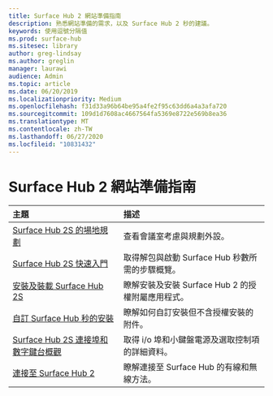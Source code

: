 ```yaml
---
title: Surface Hub 2 網站準備指南
description: 熟悉網站準備的需求，以及 Surface Hub 2 秒的建議。
keywords: 使用逗號分隔值
ms.prod: surface-hub
ms.sitesec: library
author: greg-lindsay
ms.author: greglin
manager: laurawi
audience: Admin
ms.topic: article
ms.date: 06/20/2019
ms.localizationpriority: Medium
ms.openlocfilehash: f31d33a96b64be95a4fe2f95c63dd6a4a3afa720
ms.sourcegitcommit: 109d1d7608ac4667564fa5369e8722e569b8ea36
ms.translationtype: MT
ms.contentlocale: zh-TW
ms.lasthandoff: 06/27/2020
ms.locfileid: "10831432"
---
```

# Surface Hub 2 網站準備指南

|**主題**|**描述**|
|:-------|:-------|
| [Surface Hub 2S 的場地規劃](surface-hub-2s-site-planning.md) | 查看會議室考慮與規劃外設。 |
| [Surface Hub 2S 快速入門](surface-hub-2s-quick-start.md) | 取得解包與啟動 Surface Hub 秒數所需的步驟概覽。 |
| [安裝及裝載 Surface Hub 2S](surface-hub-2s-install-mount.md) | 瞭解安裝及安裝 Surface Hub 2 的授權附屬應用程式。 |
| [自訂 Surface Hub 秒的安裝](surface-hub-2s-custom-install.md) | 瞭解如何自訂安裝但不含授權安裝的附件。|
| [Surface Hub 2S 連接埠和數字鍵台概觀](surface-hub-2s-port-keypad-overview.md) | 取得 i/o 埠和小鍵盤電源及選取控制項的詳細資料。 |
| [連接至 Surface Hub 2](surface-hub-2s-connect.md) | 瞭解連接至 Surface Hub 的有線和無線方法。|
